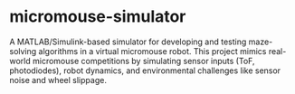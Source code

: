 # micromouse-simulator
A MATLAB/Simulink-based simulator for developing and testing maze-solving algorithms in a virtual micromouse robot. This project mimics real-world micromouse competitions by simulating sensor inputs (ToF, photodiodes), robot dynamics, and environmental challenges like sensor noise and wheel slippage.
